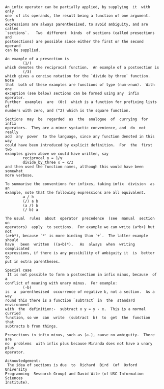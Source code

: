 

    An infix operator can be partially applied, by supplying  it  with  only
    one  of its operands, the result being a function of one argument.  Such
    expressions are always parenthesised, to avoid ambiguity, and are called
    `sections`.   Two  different  kinds  of sections (called presections and
    postsections) are possible since either the first or the second  operand
    can be supplied.

    An example of a presection is
            (1/)
    which denotes the reciprocal function.  An example of a postsection is
            (/3)
    which gives a concise notation for the `divide by three` function.  Note
    that  both of these examples are functions of type (num->num).  With one
    exception (see below) sections can be formed using any  infix  operator.
    Further  examples  are  (0:)  which is a function for prefixing lists of
    numbers with zero, and (^2) which is the square function.

    Sections  may  be  regarded  as  the  analogue  of  currying  for  infix
    operators.  They are a minor syntactic convenience, and  do  not  really
    add  any  power  to the language, since any function denoted in this way
    could have been introduced by explicit definition.  For  the  first  two
    examples given above we could have written, say
            reciprocal y = 1/y
            divide_by_three x = x/3
    and then used the function names, although this would have been somewhat
    more verbose.

    To summarise the conventions for infixes, taking infix  division  as  an
    example, note that the following expressions are all equivalent.
            a / b
            (/) a b
            (a /) b
            (/ b) a

    The usual  rules  about  operator  precedence  (see  manual  section  on
    operators)  apply  to sections.  For example we can write (a*b+) but not
    (a+b*), because `*' is more binding than `+`.  The latter example should
    have   been  written  ((a+b)*).   As  always  when  writing  complicated
    expressions, if there is any possibility of ambiguity it  is  better  to
    put in extra parentheses.

    Special case
     It is not possible to form a postsection in infix minus, because  of  a
    conflict of meaning with unary minus.  For example:
            (-b)
    is  a  parenthesised  occurrence of negative b, not a section.  As a way
    round this there is a function `subtract` in  the  standard  environment
    with  the  definition:-  subtract x y = y - x.  This is a normal curried
    function, so we  can  write  (subtract  b)  to  get  the  function  that
    subtracts b from things.

    Presections in infix minus, such as (a-), cause no ambiguity.  There are
    no  problems  with infix plus because Miranda does not have a unary plus
    operator.

    Acknowledgement:
     The idea of sections is due  to  Richard  Bird  (of  Oxford  University
    Programming  Research Group) and David Wile (of USC Information Sciences
    Institute).
